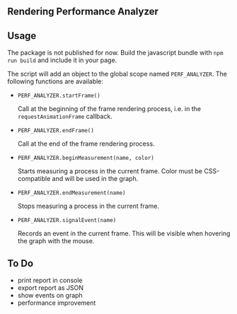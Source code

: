 ## Rendering Performance Analyzer

## Usage

The package is not published for now. Build the javascript bundle with `npm run build` and include it in your page.

The script will add an object to the global scope named `PERF_ANALYZER`. The following functions are available:

- `PERF_ANALYZER.startFrame()`

  Call at the beginning of the frame rendering process, i.e. in the `requestAnimationFrame` callback.

- `PERF_ANALYZER.endFrame()`

  Call at the end of the frame rendering process.

- `PERF_ANALYZER.beginMeasurement(name, color)`

  Starts measuring a process in the current frame. Color must be CSS-compatible and will be used in the graph.

- `PERF_ANALYZER.endMeasurement(name)`

  Stops measuring a process in the current frame.

- `PERF_ANALYZER.signalEvent(name)`

  Records an event in the current frame. This will be visible when hovering the graph with the mouse.

## To Do

- print report in console
- export report as JSON
- show events on graph
- performance improvement
